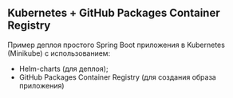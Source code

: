 ## Kubernetes + GitHub Packages Container Registry
Пример деплоя простого Spring Boot приложения в Kubernetes (Minikube) с использованием: 
* Helm-charts (для деплоя);
* GitHub Packages Container Registry (для создания образа приложения)
